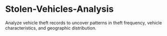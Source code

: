 # Stolen-Vehicles-Analysis
Analyze vehicle theft records to uncover patterns in theft frequency, vehicle characteristics, and geographic distribution.
